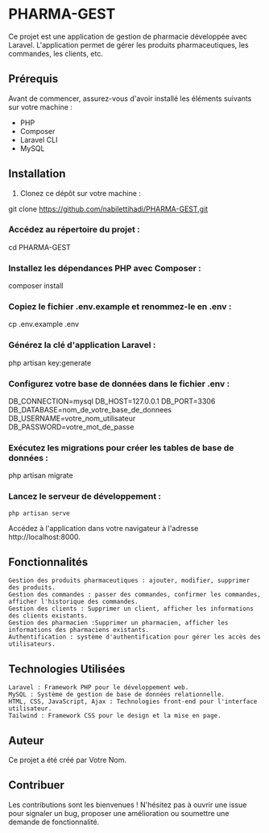 # PHARMA-GEST

Ce projet est une application de gestion de pharmacie développée avec Laravel. L'application permet de gérer les produits pharmaceutiques, les commandes, les clients, etc.

## Prérequis

Avant de commencer, assurez-vous d'avoir installé les éléments suivants sur votre machine :

- PHP
- Composer
- Laravel CLI
- MySQL

## Installation

1. Clonez ce dépôt sur votre machine :


git clone https://github.com/nabilettihadi/PHARMA-GEST.git

### Accédez au répertoire du projet :



cd PHARMA-GEST

### Installez les dépendances PHP avec Composer :


composer install

### Copiez le fichier .env.example et renommez-le en .env :



cp .env.example .env

### Générez la clé d'application Laravel :



php artisan key:generate

### Configurez votre base de données dans le fichier .env :



DB_CONNECTION=mysql
DB_HOST=127.0.0.1
DB_PORT=3306
DB_DATABASE=nom_de_votre_base_de_donnees
DB_USERNAME=votre_nom_utilisateur
DB_PASSWORD=votre_mot_de_passe

### Exécutez les migrations pour créer les tables de base de données :



php artisan migrate

### Lancez le serveur de développement :



    php artisan serve

Accédez à l'application dans votre navigateur à l'adresse http://localhost:8000.

## Fonctionnalités

    Gestion des produits pharmaceutiques : ajouter, modifier, supprimer des produits.
    Gestion des commandes : passer des commandes, confirmer les commandes, afficher l'historique des commandes.
    Gestion des clients : Supprimer un client, afficher les informations des clients existants.
    Gestion des pharmacien :Supprimer un pharmacien, afficher les informations des pharmaciens existants.
    Authentification : système d'authentification pour gérer les accès des utilisateurs.

## Technologies Utilisées

    Laravel : Framework PHP pour le développement web.
    MySQL : Système de gestion de base de données relationnelle.
    HTML, CSS, JavaScript, Ajax : Technologies front-end pour l'interface utilisateur.
    Tailwind : Framework CSS pour le design et la mise en page.

## Auteur

Ce projet a été créé par Votre Nom.

## Contribuer

Les contributions sont les bienvenues ! N'hésitez pas à ouvrir une issue pour signaler un bug, proposer une amélioration ou soumettre une demande de fonctionnalité.